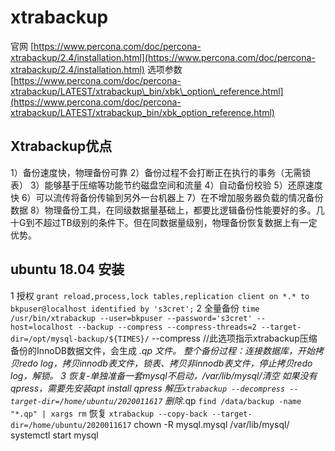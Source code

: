# xtrabackup

官网 [https://www.percona.com/doc/percona-xtrabackup/2.4/installation.html](https://www.percona.com/doc/percona-xtrabackup/2.4/installation.html) 选项参数 [https://www.percona.com/doc/percona-xtrabackup/LATEST/xtrabackup\_bin/xbk\_option\_reference.html](https://www.percona.com/doc/percona-xtrabackup/LATEST/xtrabackup_bin/xbk_option_reference.html)

## Xtrabackup优点

1）备份速度快，物理备份可靠 2）备份过程不会打断正在执行的事务（无需锁表） 3）能够基于压缩等功能节约磁盘空间和流量 4）自动备份校验 5）还原速度快 6）可以流传将备份传输到另外一台机器上 7）在不增加服务器负载的情况备份数据 8）物理备份工具，在同级数据量基础上，都要比逻辑备份性能要好的多。几十G到不超过TB级别的条件下。但在同数据量级别，物理备份恢复数据上有一定优势。

## ubuntu 18.04 安装

1 授权 `grant reload,process,lock tables,replication client on *.* to bkpuser@localhost identified by 's3cret';` 2 全量备份 `time /usr/bin/xtrabackup --user=bkpuser --password='s3cret' --host=localhost --backup --compress --compress-threads=2 --target-dir=/opt/mysql-backup/${TIMES}/` --compress //此选项指示xtrabackup压缩备份的InnoDB数据文件，会生成 _.qp 文件。 整个备份过程：连接数据库，开始拷贝redo log，拷贝innodb表文件，锁表、拷贝非innodb表文件，停止拷贝redo log，解锁。 3 恢复-单独准备一套mysql不启动，/var/lib/mysql/清空 如果没有qpress，需要先安装apt install qpress 解压`xtrabackup --decompress --target-dir=/home/ubuntu/2020011617` 删除_.qp `find /data/backup -name "*.qp" | xargs rm` 恢复 `xtrabackup --copy-back --target-dir=/home/ubuntu/2020011617` chown -R mysql.mysql /var/lib/mysql/ systemctl start mysql

